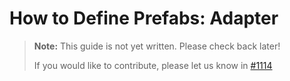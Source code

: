 # How to Define Prefabs: Adapter

> **Note:** This guide is not yet written. Please check back later!
>
> If you would like to contribute, please let us know in [#1114]

[#1114]: https://github.com/amethyst/amethyst/issues/1114

